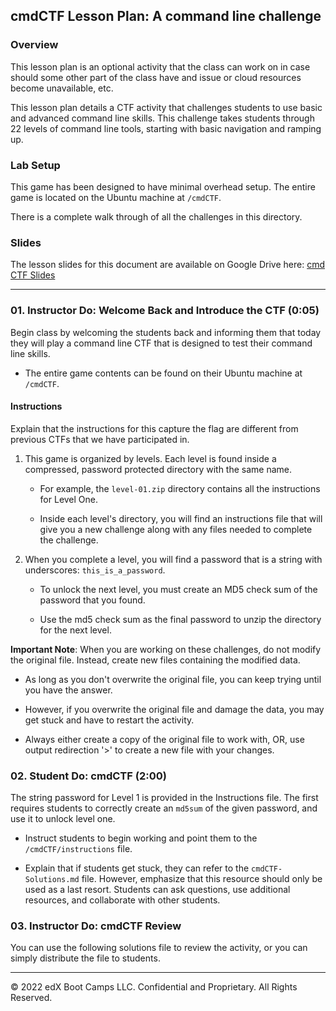 ## cmdCTF Lesson Plan: A command line challenge

### Overview

This lesson plan is an optional activity that the class can work on in case should some other part of the class have and issue or cloud resources become unavailable, etc. 

This lesson plan details a CTF activity that challenges students to use basic and advanced command line skills. This challenge takes students through 22 levels of command line tools, starting with basic navigation and ramping up.

### Lab Setup

This game has been designed to have minimal overhead setup. The entire game is located on the Ubuntu machine at `/cmdCTF`. 

There is a complete walk through of all the challenges in this directory.

### Slides

The lesson slides for this document are available on Google Drive here: [cmd CTF Slides](https://docs.google.com/presentation/d/1OaIkKpbiNhm9V2t7sT-4YOy-2A2Nq0nWRFwUytndra0/edit#slide=id.g4789b2c72f_0_6)


-------

### 01. Instructor Do: Welcome Back and Introduce the CTF (0:05)

Begin class by welcoming the students back and informing them that today they will play a command line CTF that is designed to test their command line skills. 

- The entire game contents can be found on their Ubuntu machine at `/cmdCTF`.

#### Instructions

Explain that the instructions for this capture the flag are different from previous CTFs that we have participated in. 

1. This game is organized by levels. Each level is found inside a compressed, password protected directory with the same name.

    - For example, the `level-01.zip` directory contains all the instructions for Level One.

    - Inside each level's directory, you will find an instructions file that will give you a new challenge along with any files needed to complete the challenge.

2. When you complete a level, you will find a password that is a string with underscores: `this_is_a_password`.

    - To unlock the next level, you must create an MD5 check sum of the password that you found.

    - Use the md5 check sum as the final password to unzip the directory for the next level.


**Important Note**: When you are working on these challenges, do not modify the original file. Instead, create new files containing the modified data.

* As long as you don't overwrite the original file, you can keep trying until you have the answer.

* However, if you overwrite the original file and damage the data, you may get stuck and have to restart the activity. 

* Always either create a copy of the original file to work with, OR, use output redirection '>' to create a new file with your changes.


### 02. Student Do: cmdCTF (2:00)

The string password for Level 1 is provided in the Instructions file. The first requires students to correctly create an `md5sum` of the given password, and use it to unlock level one.

- Instruct students to begin working and point them to the  `/cmdCTF/instructions` file. 

- Explain that if students get stuck, they can refer to the `cmdCTF-Solutions.md` file. However, emphasize that this resource should only be used as a last resort. Students can ask questions, use additional resources, and collaborate with other students. 

### 03. Instructor Do: cmdCTF Review 

You can use the following solutions file to review the activity, or you can simply distribute the file to students. 

---

© 2022 edX Boot Camps LLC. Confidential and Proprietary. All Rights Reserved.  